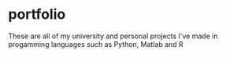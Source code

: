 # portfolio
These are all of my university and personal projects I've made in progamming languages such as Python, Matlab and R
